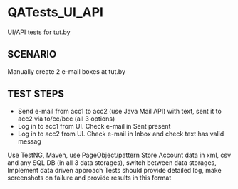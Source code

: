 # QATests_UI_API

UI/API tests for tut.by

## SCENARIO

Manually create 2 e-mail boxes at tut.by

## TEST STEPS

* Send e-mail from acc1 to acc2 (use Java Mail API) with text, sent it to acc2 via to/cc/bcc (all 3 options)
* Log in to acc1 from UI. Check e-mail in Sent present
* Log in to acc2 from UI. Check e-mail in Inbox and check text has valid messag

Use TestNG, Maven, use PageObject/pattern Store Account data in xml, csv and any SQL DB (in all 3 data storages), switch between data storages, Implement data driven approach Tests should provide detailed log, make screenshots on failure and provide results in this format